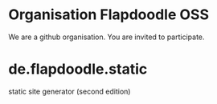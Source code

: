 # Organisation Flapdoodle OSS

We are a github organisation. You are invited to participate.

# de.flapdoodle.static

static site generator (second edition)
